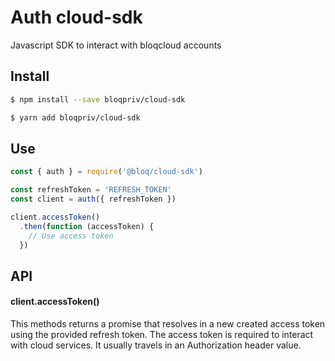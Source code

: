 # Auth cloud-sdk
Javascript SDK to interact with bloqcloud accounts

## Install

```bash
$ npm install --save bloqpriv/cloud-sdk
```

```bash
$ yarn add bloqpriv/cloud-sdk
```

## Use

```javascript
const { auth } = require('@bloq/cloud-sdk')

const refreshToken = 'REFRESH_TOKEN'
const client = auth({ refreshToken })

client.accessToken()
  .then(function (accessToken) {
    // Use access token
  })

```

## API

#### client.accessToken()

This methods returns a promise that resolves in a new created access token using the provided refresh token. The access token is required to interact with cloud services. It usually travels in an Authorization header value.